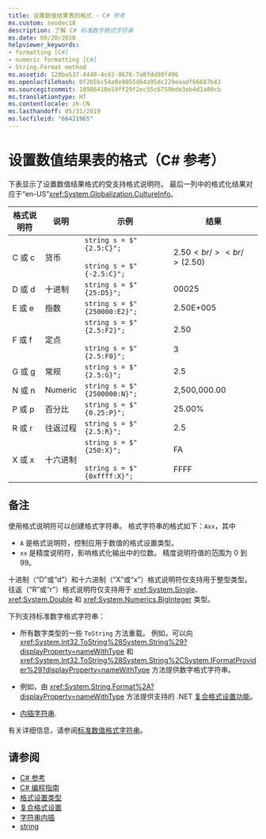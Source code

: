 ```yaml
---
title: 设置数值结果表的格式 - C# 参考
ms.custom: seodec18
description: 了解 C# 标准数字格式字符串
ms.date: 09/20/2018
helpviewer_keywords:
- formatting [C#]
- numeric formatting [C#]
- String.Format method
ms.assetid: 120ba537-4448-4c62-8676-7a8fdd98f496
ms.openlocfilehash: 0f2b5bc54a0e9055d64a95dc229eaadf66687b43
ms.sourcegitcommit: 10986410e59ff29f2ec55c6759bde3eb4d1a00cb
ms.translationtype: HT
ms.contentlocale: zh-CN
ms.lasthandoff: 05/31/2019
ms.locfileid: "66421965"
---
```

# <a name="formatting-numeric-results-table-c-reference"></a>设置数值结果表的格式（C# 参考）

下表显示了设置数值结果格式的受支持格式说明符。 最后一列中的格式化结果对应于“en-US”<xref:System.Globalization.CultureInfo>。

|格式说明符|说明|示例|结果|  
|----------------------|-----------------|--------------|------------|  
|C 或 c|货币|`string s = $"{2.5:C}";`<br /><br /> `string s = $"{-2.5:C}";`|$2.50<br /><br /> ($2.50)|  
|D 或 d|十进制|`string s = $"{25:D5}";`|00025|  
|E 或 e|指数|`string s = $"{250000:E2}";`|2.50E+005|  
|F 或 f|定点|`string s = $"{2.5:F2}";`<br /><br /> `string s = $"{2.5:F0}";`|2.50<br /><br /> 3|  
|G 或 g|常规|`string s = $"{2.5:G}";`|2.5|  
|N 或 n|Numeric|`string s = $"{2500000:N}";`|2,500,000.00|  
|P 或 p|百分比|`string s = $"{0.25:P}";`|25.00%|  
|R 或 r|往返过程|`string s = $"{2.5:R}";`|2.5|  
|X 或 x|十六进制|`string s = $"{250:X}";`<br /><br /> `string s = $"{0xffff:X}";`|FA<br /><br /> FFFF|  

## <a name="remarks"></a>备注

使用格式说明符可以创建格式字符串。 格式字符串的格式如下：`Axx`，其中

- `A` 是格式说明符，控制应用于数值的格式设置类型。
- `xx` 是精度说明符，影响格式化输出中的位数。 精度说明符值的范围为 0 到 99。

十进制（“D”或“d”）和十六进制（“X”或“x”）格式说明符仅支持用于整型类型。 往返（“R”或“r”）格式说明符仅支持用于 <xref:System.Single>、<xref:System.Double> 和 <xref:System.Numerics.BigInteger> 类型。

下列支持标准数字格式字符串：

- 所有数字类型的一些 `ToString` 方法重载。 例如，可以向 <xref:System.Int32.ToString%28System.String%29?displayProperty=nameWithType> 和 <xref:System.Int32.ToString%28System.String%2CSystem.IFormatProvider%29?displayProperty=nameWithType> 方法提供数字格式字符串。

- 例如，由 <xref:System.String.Format%2A?displayProperty=nameWithType> 方法提供支持的 .NET [复合格式设置功能](../../../standard/base-types/composite-formatting.md)。

- [内插字符串](../tokens/interpolated.md).

有关详细信息，请参阅[标准数值格式字符串](../../../standard/base-types/standard-numeric-format-strings.md)。

## <a name="see-also"></a>请参阅

- [C# 参考](../index.md)
- [C# 编程指南](../../programming-guide/index.md)
- [格式设置类型](../../../standard/base-types/formatting-types.md)
- [复合格式设置](../../../standard/base-types/composite-formatting.md)
- [字符串内插](../tokens/interpolated.md)
- [string](string.md)
